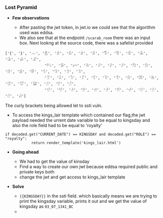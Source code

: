 ### Lost Pyramid

- **Few observations**

  - After pasting the jwt token, in jwt.io we could see that the algorithm used was eddsa.
  - We also see that at the endpoint ```/scarab_room``` there was an input box. Next lookng at the source code, there was a safelist provided
```
['{', '}', '𓁹', '𓆣', '𓀀', '𓀁', '𓀂', '𓀃', '𓀄', '𓀅', '𓀆', '𓀇', '𓀈', '𓀉', '𓀊',
                  '𓀐', '𓀑', '𓀒', '𓀓', '𓀔', '𓀕', '𓀖', '𓀗', '𓀘', '𓀙', '𓀚', '𓀛', '𓀜', '𓀝', '𓀞', '𓀟',
                  '𓀠', '𓀡', '𓀢', '𓀣', '𓀤', '𓀥', '𓀦', '𓀧', '𓀨', '𓀩', '𓀪', '𓀫', '𓀬', '𓀭', '𓀮', '𓀯',
                  '𓀰', '𓀱', '𓀲', '𓀳', '𓀴', '𓀵', '𓀶', '𓀷', '𓀸', '𓀹', '𓀺', '𓀻']
```
The curly brackets being allowed let to ssti vuln.
  -  To access the kings_lair template which contained our flag,the jwt payload needed the urrent date variable to be equal to kingsday and also the role field  had to be equal to 'royalty'
```
if decoded.get("CURRENT_DATE") == KINGSDAY and decoded.get("ROLE") == "royalty":
            return render_template('kings_lair.html')
```

- **Going ahead**
  - We had to get the value of kinsday
  - Find a way to create our own jwt because eddsa required public and private keys both
  - change the jwt and get access to kings_lair template
 
- **Solve**
  - ```{{KINGSDAY}}``` in the ssti field. which basically means we are trying to print the kingsday variable, prints it out and we get the value of kingsday as ```03_07_1341_BC```
  - 
